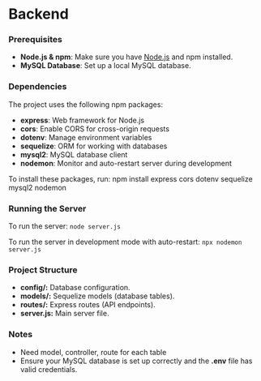 # Backend 

### Prerequisites

- **Node.js & npm**: Make sure you have [Node.js](https://nodejs.org/) and npm installed.
- **MySQL Database**: Set up a local MySQL database.

### Dependencies

The project uses the following npm packages:

- **express**: Web framework for Node.js
- **cors**: Enable CORS for cross-origin requests
- **dotenv**: Manage environment variables
- **sequelize**: ORM for working with databases
- **mysql2**: MySQL database client
- **nodemon**: Monitor and auto-restart server during development

To install these packages, run:
npm install express cors dotenv sequelize mysql2 nodemon

### Running the Server

To run the server: `node server.js`

To run the server in development mode with auto-restart: `npx nodemon server.js`

### Project Structure

- **config/:** Database configuration.
- **models/:** Sequelize models (database tables).
- **routes/:** Express routes (API endpoints).
- **server.js:** Main server file.

### Notes

* Need model, controller, route for each table
* Ensure your MySQL database is set up correctly and the **.env** file has valid credentials.
